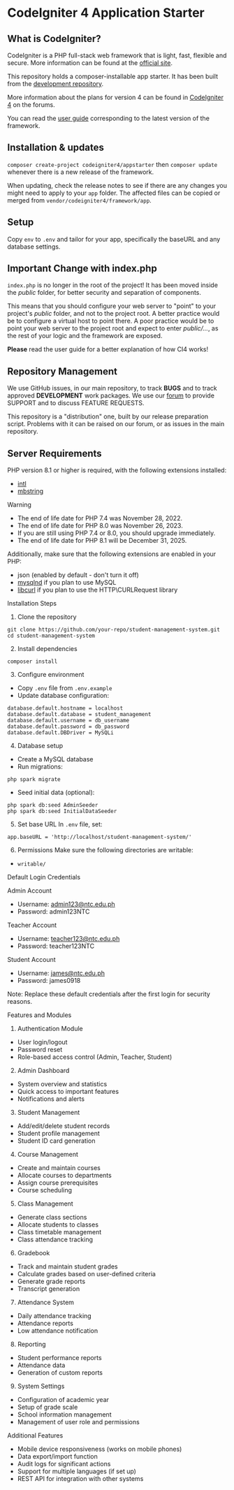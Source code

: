 # CodeIgniter 4 Application Starter

## What is CodeIgniter?

CodeIgniter is a PHP full-stack web framework that is light, fast, flexible and secure.
More information can be found at the [official site](https://codeigniter.com).

This repository holds a composer-installable app starter.
It has been built from the
[development repository](https://github.com/codeigniter4/CodeIgniter4).

More information about the plans for version 4 can be found in [CodeIgniter 4](https://forum.codeigniter.com/forumdisplay.php?fid=28) on the forums.

You can read the [user guide](https://codeigniter.com/user_guide/)
corresponding to the latest version of the framework.

## Installation & updates

`composer create-project codeigniter4/appstarter` then `composer update` whenever
there is a new release of the framework.

When updating, check the release notes to see if there are any changes you might need to apply
to your `app` folder. The affected files can be copied or merged from
`vendor/codeigniter4/framework/app`.

## Setup

Copy `env` to `.env` and tailor for your app, specifically the baseURL
and any database settings.

## Important Change with index.php

`index.php` is no longer in the root of the project! It has been moved inside the *public* folder,
for better security and separation of components.

This means that you should configure your web server to "point" to your project's *public* folder, and
not to the project root. A better practice would be to configure a virtual host to point there. A poor practice would be to point your web server to the project root and expect to enter *public/...*, as the rest of your logic and the
framework are exposed.

**Please** read the user guide for a better explanation of how CI4 works!

## Repository Management

We use GitHub issues, in our main repository, to track **BUGS** and to track approved **DEVELOPMENT** work packages.
We use our [forum](http://forum.codeigniter.com) to provide SUPPORT and to discuss
FEATURE REQUESTS.

This repository is a "distribution" one, built by our release preparation script.
Problems with it can be raised on our forum, or as issues in the main repository.

## Server Requirements

PHP version 8.1 or higher is required, with the following extensions installed:

- [intl](http://php.net/manual/en/intl.requirements.php)
- [mbstring](http://php.net/manual/en/mbstring.installation.php)

> [!WARNING]
> - The end of life date for PHP 7.4 was November 28, 2022.
> - The end of life date for PHP 8.0 was November 26, 2023.
> - If you are still using PHP 7.4 or 8.0, you should upgrade immediately.
> - The end of life date for PHP 8.1 will be December 31, 2025.

Additionally, make sure that the following extensions are enabled in your PHP:

- json (enabled by default - don't turn it off)
- [mysqlnd](http://php.net/manual/en/mysqlnd.install.php) if you plan to use MySQL
- [libcurl](http://php.net/manual/en/curl.requirements.php) if you plan to use the HTTP\CURLRequest library

Installation Steps

1. Clone the repository
```
git clone https://github.com/your-repo/student-management-system.git
cd student-management-system
```

2. Install dependencies
```
composer install
```

3. Configure environment
- Copy `.env` file from `.env.example`
- Update database configuration:
```
database.default.hostname = localhost
database.default.database = student_management
database.default.username = db_username
database.default.password = db_password
database.default.DBDriver = MySQLi
```

4. Database setup
- Create a MySQL database
- Run migrations:
```
php spark migrate
```
- Seed initial data (optional):
```
php spark db:seed AdminSeeder
php spark db:seed InitialDataSeeder
```

5. Set base URL
In `.env` file, set:
```
app.baseURL = 'http://localhost/student-management-system/'
```

6. Permissions
Make sure the following directories are writable:
- `writable/`

Default Login Credentials

Admin Account
- Username: admin123@ntc.edu.ph
- Password: admin123NTC

Teacher Account
- Username: teacher123@ntc.edu.ph
- Password: teacher123NTC

Student Account
- Username: james@ntc.edu.ph
- Password: james0918

Note: Replace these default credentials after the first login for security reasons.

Features and Modules

1. Authentication Module
- User login/logout
- Password reset
- Role-based access control (Admin, Teacher, Student)

2. Admin Dashboard
- System overview and statistics
- Quick access to important features
- Notifications and alerts

3. Student Management
- Add/edit/delete student records
- Student profile management
- Student ID card generation

4. Course Management
- Create and maintain courses
- Allocate courses to departments
- Assign course prerequisites
- Course scheduling

5. Class Management
- Generate class sections
- Allocate students to classes
- Class timetable management
- Class attendance tracking

6. Gradebook
- Track and maintain student grades
- Calculate grades based on user-defined criteria
- Generate grade reports
- Transcript generation

7. Attendance System
- Daily attendance tracking
- Attendance reports
- Low attendance notification

8. Reporting
- Student performance reports
- Attendance data
- Generation of custom reports

9. System Settings
- Configuration of academic year
- Setup of grade scale
- School information management
- Management of user role and permissions

Additional Features

- Mobile device responsiveness (works on mobile phones)
- Data export/import function
- Audit logs for significant actions
- Support for multiple languages (if set up)
- REST API for integration with other systems

